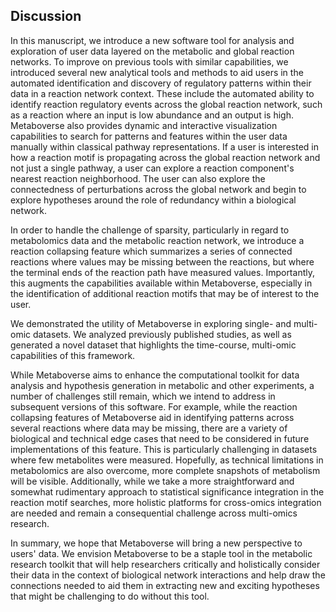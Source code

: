 ## Discussion

In this manuscript, we introduce a new software tool for analysis and exploration of user data layered on the metabolic and global reaction networks. To improve on previous tools with similar capabilities, we introduced several new analytical tools and methods to aid users in the automated identification and discovery of regulatory patterns within their data in a reaction network context. These include the automated ability to identify reaction regulatory events across the global reaction network, such as a reaction where an input is low abundance and an output is high. Metaboverse also provides dynamic and interactive visualization capabilities to search for patterns and features within the user data manually within classical pathway representations. If a user is interested in how a reaction motif is propagating across the global reaction network and not just a single pathway, a user can explore a reaction component's nearest reaction neighborhood. The user can also explore the connectedness of perturbations across the global network and begin to explore hypotheses around the role of redundancy within a biological network.

In order to handle the challenge of sparsity, particularly in regard to metabolomics data and the metabolic reaction network, we introduce a reaction collapsing feature which summarizes a series of connected reactions where values may be missing between the reactions, but where the terminal ends of the reaction path have measured values. Importantly, this augments the capabilities available within Metaboverse, especially in the identification of additional reaction motifs that may be of interest to the user.  

We demonstrated the utility of Metaboverse in exploring single- and multi-omic datasets. We analyzed previously published studies, as well as generated a novel dataset that highlights the time-course, multi-omic capabilities of this framework.

While Metaboverse aims to enhance the computational toolkit for data analysis and hypothesis generation in metabolic and other experiments, a number of challenges still remain, which we intend to address in subsequent versions of this software. For example, while the reaction collapsing features of Metaboverse aid in identifying patterns across several reactions where data may be missing, there are a variety of biological and technical edge cases that need to be considered in future implementations of this feature. This is particularly challenging in datasets where few metabolites were measured. Hopefully, as technical limitations in metabolomics are also overcome, more complete snapshots of metabolism will be visible. Additionally, while we take a more straightforward and somewhat rudimentary approach to statistical significance integration in the reaction motif searches, more holistic platforms for cross-omics integration are needed and remain a consequential challenge across multi-omics research.

In summary, we hope that Metaboverse will bring a new perspective to users' data. We envision Metaboverse to be a staple tool in the metabolic research toolkit that will help researchers critically and holistically consider their data in the context of biological network interactions and help draw the connections needed to aid them in extracting new and exciting hypotheses that might be challenging to do without this tool.
